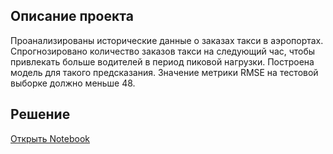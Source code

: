 
## Описание проекта

Проанализированы исторические данные о заказах такси в аэропортах.  
Спрогнозировано количество заказов такси на следующий час, чтобы привлекать больше водителей в период пиковой нагрузки. 
Построена модель для такого предсказания.
Значение метрики RMSE на тестовой выборке должно меньше 48.

## Решение
[Открыть Notebook](./976df3b7-f017-4f69-8370-ada13b6c7027.ipynb)

